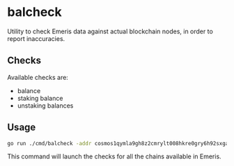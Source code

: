 # balcheck

Utility to check Emeris data against actual blockchain nodes, in order to report
inaccuracies.

## Checks

Available checks are:

- balance
- staking balance
- unstaking balances

## Usage

```sh
go run ./cmd/balcheck -addr cosmos1qymla9gh8z2cmrylt008hkre0gry6h92sxgazg
```

This command will launch the checks for all the chains available in Emeris.
